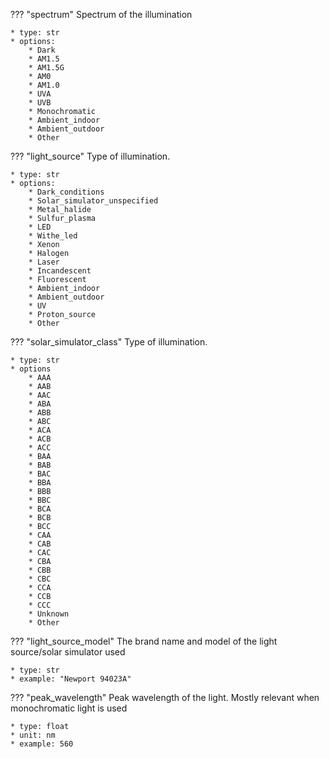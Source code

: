 ??? "spectrum"
    Spectrum of the illumination 
   
    * type: str
    * options: 
        * Dark 
        * AM1.5 
        * AM1.5G 
        * AM0 
        * AM1.0 
        * UVA 
        * UVB 
        * Monochromatic 
        * Ambient_indoor 
        * Ambient_outdoor 
        * Other


??? "light_source"
    Type of illumination.
   
    * type: str
    * options: 
        * Dark_conditions
        * Solar_simulator_unspecified 
        * Metal_halide
        * Sulfur_plasma 
        * LED
        * Withe_led 
        * Xenon 
        * Halogen 
        * Laser 
        * Incandescent 
        * Fluorescent
        * Ambient_indoor 
        * Ambient_outdoor 
        * UV
        * Proton_source
        * Other


??? "solar_simulator_class"
    Type of illumination.
   
    * type: str
    * options
        * AAA
        * AAB
        * AAC
        * ABA
        * ABB
        * ABC
        * ACA
        * ACB
        * ACC
        * BAA
        * BAB
        * BAC
        * BBA
        * BBB
        * BBC
        * BCA
        * BCB
        * BCC
        * CAA
        * CAB
        * CAC
        * CBA
        * CBB
        * CBC
        * CCA
        * CCB
        * CCC
        * Unknown
        * Other

??? "light_source_model"
    The brand name and model of the light source/solar simulator used

    * type: str
    * example: "Newport 94023A"

??? "peak_wavelength"
    Peak wavelength of the light. Mostly relevant when monochromatic light is used

    * type: float
    * unit: nm
    * example: 560
